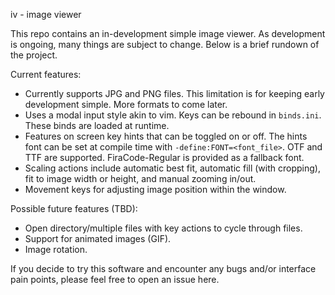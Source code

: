 iv - image viewer

This repo contains an in-development simple image viewer. As development is ongoing, many things are subject to change. Below is a brief rundown of the project.

Current features:
- Currently supports JPG and PNG files. This limitation is for keeping early development simple. More formats to come later.
- Uses a modal input style akin to vim. Keys can be rebound in `binds.ini`. These binds are loaded at runtime.
- Features on screen key hints that can be toggled on or off. The hints font can be set at compile time with `-define:FONT=<font_file>`. OTF and TTF are supported. FiraCode-Regular is provided as a fallback font.
- Scaling actions include automatic best fit, automatic fill (with cropping), fit to image width or height, and manual zooming in/out.
- Movement keys for adjusting image position within the window.

Possible future features (TBD):
- Open directory/multiple files with key actions to cycle through files.
- Support for animated images (GIF).
- Image rotation.

If you decide to try this software and encounter any bugs and/or interface pain points, please feel free to open an issue here.
